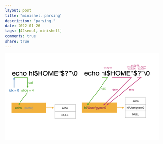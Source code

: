 ```yaml
---
layout: post
title: "minishell parsing"
description: "parsing."
date: 2022-01-26
tags: [42seoul, minishell]
comments: true
share: true
---
```

![img](/images/[minishell]parsing.001.jpeg)